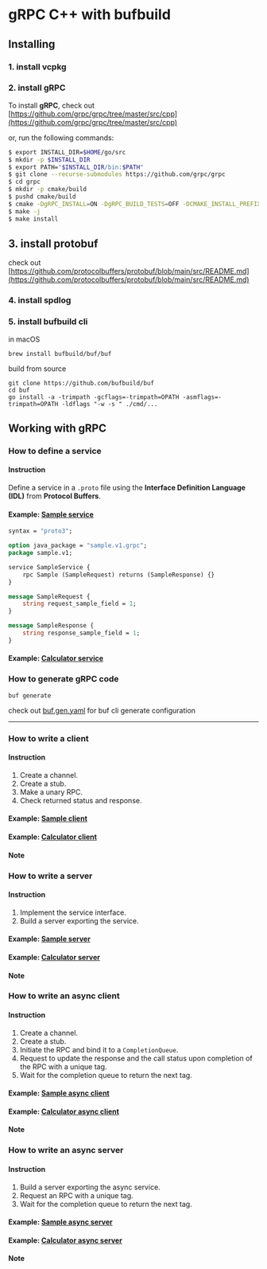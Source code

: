 # gRPC C++ with bufbuild
## Installing

### 1. install vcpkg



### 2. install gRPC

To install **gRPC**, check out [https://github.com/grpc/grpc/tree/master/src/cpp](https://github.com/grpc/grpc/tree/master/src/cpp)

or,  run the following commands:

```bash
$ export INSTALL_DIR=$HOME/go/src
$ mkdir -p $INSTALL_DIR
$ export PATH="$INSTALL_DIR/bin:$PATH"
$ git clone --recurse-submodules https://github.com/grpc/grpc
$ cd grpc
$ mkdir -p cmake/build
$ pushd cmake/build
$ cmake -DgRPC_INSTALL=ON -DgRPC_BUILD_TESTS=OFF -DCMAKE_INSTALL_PREFIX=$INSTALL_DIR ../..
$ make -j
$ make install
```

## 3. install protobuf

check out [https://github.com/protocolbuffers/protobuf/blob/main/src/README.md](https://github.com/protocolbuffers/protobuf/blob/main/src/README.md)

### 4. install spdlog



### 5. install bufbuild cli

in macOS

```
brew install bufbuild/buf/buf
```

build from source

```
git clone https://github.com/bufbuild/buf
cd buf
go install -a -trimpath -gcflags=-trimpath=OPATH -asmflags=-trimpath=OPATH -ldflags "-w -s " ./cmd/...
```





## Working with gRPC

### How to define a service

#### Instruction
Define a service in a `.proto` file using the **Interface Definition Language (IDL)** from **Protocol Buffers**.

#### Example: [Sample service](protos/sample/v1/sample.proto)

```protobuf
syntax = "proto3";

option java_package = "sample.v1.grpc";
package sample.v1;

service SampleService {
    rpc Sample (SampleRequest) returns (SampleResponse) {}
}

message SampleRequest {
    string request_sample_field = 1;
}

message SampleResponse {
    string response_sample_field = 1;
}
```

#### Example: [Calculator service](protos/calculator/v1/calculator.proto)

#### 

### How to generate gRPC code

 ```
 buf generate
 ```



check out [buf.gen.yaml](buf.gen.yaml) for buf cli generate configuration



---

### How to write a client

#### Instruction
1. Create a channel.
2. Create a stub.
3. Make a unary RPC.
4. Check returned status and response.

#### Example: [Sample client](sample/sample_client.cc)
#### Example: [Calculator client](calculator/calculator_client.cc)

#### Note

### How to write a server

#### Instruction
1. Implement the service interface.
2. Build a server exporting the service.

#### Example: [Sample server](sample/sample_server.cc)
#### Example: [Calculator server](calculator/calculator_server.cc)

#### Note

### How to write an async client

#### Instruction

1. Create a channel.
2. Create a stub.
3. Initiate the RPC and bind it to a `CompletionQueue`.
4. Request to update the response and the call status upon completion of the RPC with a unique tag.
5. Wait for the completion queue to return the next tag.

#### Example: [Sample async client](sample/sample_async_client.cc)

#### Example: [Calculator async client](calculator/calculator_async_client.cc)

#### Note

### How to write an async server

#### Instruction

1. Build a server exporting the async service.
2. Request an RPC with a unique tag.
3. Wait for the completion queue to return the next tag.

#### Example: [Sample async server](sample/sample_async_server.cc)

#### Example: [Calculator async server](calculator/calculator_async_server.cc)

#### Note
